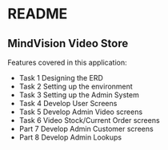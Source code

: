 # README
## MindVision Video Store

Features covered in this application:
* Task 1
Designing the ERD
* Task 2 
Setting up the environment
* Task 3
Setting up the Admin System
* Task 4
Develop User Screens
* Task 5
Develop Admin Video screens
* Task 6
Video Stock/Current Order screens
* Part 7
Develop Admin Customer screens
* Part 8
Develop Admin Lookups
